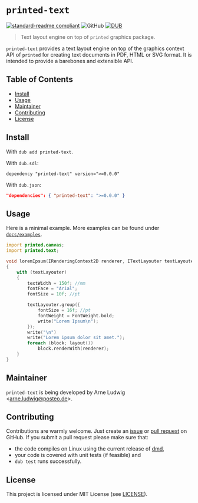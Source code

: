 `printed-text`
==============

[![standard-readme compliant](https://img.shields.io/badge/readme%20style-standard-brightgreen.svg?style=flat)](https://github.com/RichardLitt/standard-readme)
![GitHub](https://img.shields.io/github/license/a-ludi/printed-text)
[![DUB](https://img.shields.io/dub/v/printed-text)](https://code.dlang.org/packages/printed-text)

> Text layout engine on top of `printed` graphics package.

`printed-text` provides a text layout engine on top of the graphics context API of `printed` for creating text documents in PDF, HTML or SVG format. It is intended to provide a barebones and extensible API.


Table of Contents
-----------------

- [Install](#install)
- [Usage](#usage)
- [Maintainer](#maintainer)
- [Contributing](#contributing)
- [License](#license)


Install
-------

With `dub add printed-text`.

With `dub.sdl`:

```sdl
dependency "printed-text" version=">=0.0.0"
```

With `dub.json`:

```json
"dependencies": { "printed-text": ">=0.0.0" }
```


Usage
-----

Here is a minimal example. More examples can be found under
[`docs/examples`](./docs/examples).

```d
import printed.canvas;
import printed.text;

void loremIpsum(IRenderingContext2D renderer, ITextLayouter textLayouter)
{
    with (textLayouter)
    {
        textWidth = 150f; //mm
        fontFace = "Arial";
        fontSize = 10f; //pt

        textLayouter.group({
            fontSize = 16f; //pt
            fontWeight = FontWeight.bold;
            write("Lorem Ipsum\n");
        });
        write("\n")
        write("Lorem ipsum dolor sit amet.");
        foreach (block; layout())
            block.renderWith(renderer);
    }
}
```


Maintainer
----------

`printed-text` is being developed by Arne Ludwig &lt;<arne.ludwig@posteo.de>&gt;.


Contributing
------------

Contributions are warmly welcome. Just create an [issue][gh-issues] or [pull request][gh-pr] on GitHub. If you submit a pull request please make sure that:

- the code compiles on Linux using the current release of [dmd][dmd-download],
- your code is covered with unit tests (if feasible) and
- `dub test` runs successfully.

[gh-issues]: https://github.com/a-ludi/printed-text/issues
[gh-pr]: https://github.com/a-ludi/printed-text/pulls
[dmd-download]: https://dlang.org/download.html#dmd


License
-------

This project is licensed under MIT License (see [LICENSE](./LICENSE)).
